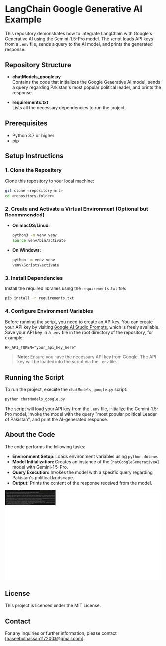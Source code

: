 # LangChain Google Generative AI Example

This repository demonstrates how to integrate LangChain with Google's Generative AI using the Gemini-1.5-Pro model. The script loads API keys from a `.env` file, sends a query to the AI model, and prints the generated response.

## Repository Structure

- **chatModels_google.py**  
  Contains the code that initializes the Google Generative AI model, sends a query regarding Pakistan's most popular political leader, and prints the response.

- **requirements.txt**  
  Lists all the necessary dependencies to run the project.

## Prerequisites

- Python 3.7 or higher
- pip

## Setup Instructions

### 1. Clone the Repository

Clone this repository to your local machine:

```bash
git clone <repository-url>
cd <repository-folder>
```

### 2. Create and Activate a Virtual Environment (Optional but Recommended)

- **On macOS/Linux:**
  ```bash
  python3 -m venv venv
  source venv/bin/activate
  ```
- **On Windows:**
  ```bash
  python -m venv venv
  venv\Scripts\activate
  ```

### 3. Install Dependencies

Install the required libraries using the `requirements.txt` file:

```bash
pip install -r requirements.txt
```

### 4. Configure Environment Variables

Before running the script, you need to create an API key. You can create your API key by visiting [Google AI Studio Prompts](https://aistudio.google.com/prompts/new_chat), which is freely available. Save your API key in a `.env` file in the root directory of the repository, for example:

```env
HF_API_TOKEN="your_api_key_here"
```

> **Note:** Ensure you have the necessary API key from Google. The API key will be loaded into the script via the `.env` file.

## Running the Script

To run the project, execute the `chatModels_google.py` script:

```bash
python chatModels_google.py
```

The script will load your API key from the `.env` file, initialize the Gemini-1.5-Pro model, invoke the model with the query "most popular political Leader of Pakistan", and print the AI-generated response.

## About the Code

The code performs the following tasks:
- **Environment Setup:** Loads environment variables using `python-dotenv`.
- **Model Initialization:** Creates an instance of the `ChatGoogleGenerativeAI` model with Gemini-1.5-Pro.
- **Query Execution:** Invokes the model with a specific query regarding Pakistan's political landscape.
- **Output:** Prints the content of the response received from the model.

<img src="output_chatmodels.png" alt="Chat Models Output" width="600">


## License

This project is licensed under the MIT License.

## Contact

For any inquiries or further information, please contact [haseebulhassan1172003@gmail.com].
